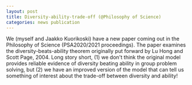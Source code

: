 ```yaml
---
layout: post
title: Diversity-ability-trade-off (@Philosophy of Science)
categories: news publication
---
```

We (myself and Jaakko Kuorikoski) have a new paper coming out in the Philosophy of Science (PSA2020/2021 proceedings). The paper examines the diversity-beats-ability theorem originally put forward by Lu Hong and Scott Page, 2004. Long story short, (1) we don't think the original model provides reliable evidence of diversity beating ability in group problem solving, but (2) we have an improved version of the model that can tell us something of interest about the trade-off between diversity and ability!
<!--more-->
